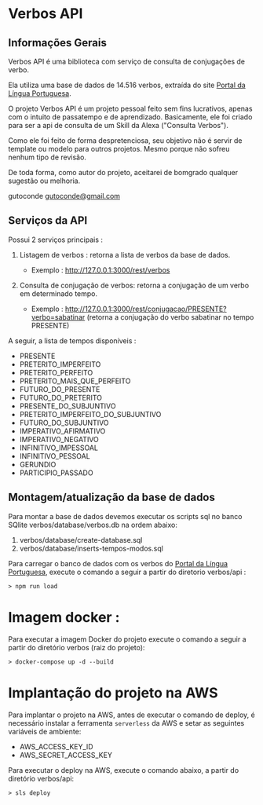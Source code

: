 # Verbos API

## Informações Gerais

Verbos API é uma biblioteca com serviço de consulta de conjugações de verbo.

Ela utiliza uma base de dados de 14.516 verbos, extraída do site [Portal da Língua Portuguesa](http://www.portaldalinguaportuguesa.org/).

O projeto Verbos API é um projeto pessoal feito sem fins lucrativos, apenas com o intuito de passatempo e de aprendizado. Basicamente, ele foi criado para ser a api de consulta de um Skill da Alexa ("Consulta Verbos").

Como ele foi feito de forma despretenciosa, seu objetivo não é servir de template ou modelo para outros projetos. Mesmo porque não sofreu nenhum tipo de revisão. 

De toda forma, como autor do projeto, aceitarei de bomgrado qualquer sugestão ou melhoria.

gutoconde
gutoconde@gmail.com

## Serviços da API

Possui 2 serviços principais :

1. Listagem de verbos : retorna a lista de verbos da base de dados.
    - Exemplo : http://127.0.0.1:3000/rest/verbos

2. Consulta de conjugação de verbos: retorna a conjugação de um verbo em determinado tempo.
    - Exemplo : http://127.0.0.1:3000/rest/conjugacao/PRESENTE?verbo=sabatinar (retorna a conjugação do verbo sabatinar no tempo PRESENTE)

A seguir, a lista de tempos disponíveis :

- PRESENTE
- PRETERITO_IMPERFEITO
- PRETERITO_PERFEITO
- PRETERITO_MAIS_QUE_PERFEITO
- FUTURO_DO_PRESENTE
- FUTURO_DO_PRETERITO
- PRESENTE_DO_SUBJUNTIVO
- PRETERITO_IMPERFEITO_DO_SUBJUNTIVO
- FUTURO_DO_SUBJUNTIVO
- IMPERATIVO_AFIRMATIVO
- IMPERATIVO_NEGATIVO
- INFINITIVO_IMPESSOAL
- INFINITIVO_PESSOAL
- GERUNDIO
- PARTICIPIO_PASSADO

## Montagem/atualização da base de dados

Para montar a base de dados devemos executar os scripts sql no banco SQlite verbos/database/verbos.db na ordem abaixo:

1. verbos/database/create-database.sql
2. verbos/database/inserts-tempos-modos.sql

Para carregar o banco de dados com os verbos do [Portal da Língua Portuguesa](http://www.portaldalinguaportuguesa.org/), execute o comando a seguir a partir do diretorio verbos/api :

```
> npm run load
```

# Imagem docker :

Para executar a imagem Docker do projeto execute o comando a seguir a partir do diretório verbos (raiz do projeto):

```
> docker-compose up -d --build
```

# Implantação do projeto na AWS

Para implantar o projeto na AWS, antes de executar o comando de deploy, é necessário instalar a ferramenta `serverless` da AWS e setar as seguintes variáveis de ambiente:

- AWS_ACCESS_KEY_ID
- AWS_SECRET_ACCESS_KEY

Para executar o deploy na AWS, execute o comando abaixo, a partir do diretório verbos/api:

```
> sls deploy
```

